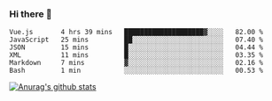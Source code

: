 ### Hi there 👋



<!--
**webB1an/webB1an** is a ✨ _special_ ✨ repository because its `README.md` (this file) appears on your GitHub profile.

Here are some ideas to get you started:

- 🔭 I’m currently working on ...
- 🌱 I’m currently learning ...
- 👯 I’m looking to collaborate on ...
- 🤔 I’m looking for help with ...
- 💬 Ask me about ...
- 📫 How to reach me: ...
- 😄 Pronouns: ...
- ⚡ Fun fact: ...
-->

<!--START_SECTION:waka-->

```text
Vue.js       4 hrs 39 mins   ████████████████████▓░░░░   82.00 %
JavaScript   25 mins         ██░░░░░░░░░░░░░░░░░░░░░░░   07.40 %
JSON         15 mins         █░░░░░░░░░░░░░░░░░░░░░░░░   04.44 %
XML          11 mins         █░░░░░░░░░░░░░░░░░░░░░░░░   03.35 %
Markdown     7 mins          ▓░░░░░░░░░░░░░░░░░░░░░░░░   02.16 %
Bash         1 min           ░░░░░░░░░░░░░░░░░░░░░░░░░   00.53 %
```

<!--END_SECTION:waka-->


[![Anurag's github stats](https://github-readme-stats.vercel.app/api?username=webB1an&show_icons=true&theme=radical)](https://github.com/anuraghazra/github-readme-stats)

